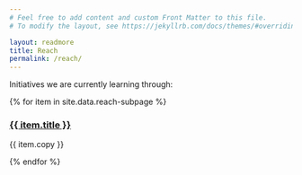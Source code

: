 ```yaml
---
# Feel free to add content and custom Front Matter to this file.
# To modify the layout, see https://jekyllrb.com/docs/themes/#overriding-theme-defaults

layout: readmore
title: Reach
permalink: /reach/
---
```


<head>
    <meta charset="UTF-8" />
    <meta name="viewport" content="width=device-width, initial-scale=1.0">
    <link rel="stylesheet" type="text/css" href="../css/readmore-styles.css" />
</head>

<body id="reach-body">
    <div id="wrapper">
        <div class="right-border-box" id="reach-border-box">
            <div id="do-page-section">
            <div id="reach-intro">
            <p>Initiatives we are currently learning through:</p>
            </div>
                {% for item in site.data.reach-subpage %}
                <div class="reach-item">
                    <div class="main-copy">
                        <div class="do-title">
                        <a href="{{ item.url }}">
                            <h3>{{ item.title }}</h3>
                        </a>
                        </div>
                        <div class="do-info">
                            <p>{{ item.copy }}</p>
                        </div>
                    </div>
                </div>
                {% endfor %}
            </div>
        </div>
    </div>
</body>